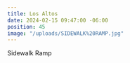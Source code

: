 ```yaml
---
title: Los Altos
date: 2024-02-15 09:47:00 -06:00
position: 45
image: "/uploads/SIDEWALK%20RAMP.jpg"
---
```


Sidewalk Ramp